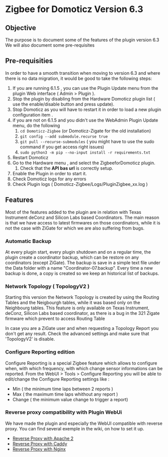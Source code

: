 # Zigbee for Domoticz Version 6.3


## Objective

The purpose is to document some of the features  of the plugin version 6.3
We will also document some pre-requisites


## Pre-requisities

In order to have a smooth transition when moving to version 6.3 and where there is no data migration, it would be good to take the following steps:

1. If you are running 6.1.5 , you can use the Plugin Update menu from the plugin Web interface ( Admin > Plugin ).
1. Stop the plugin by disabling from the Hardware Domoticz plugin list ( use the enable/disable button and press update).
2. Stop Domoticz as you will have to restart it in order to load a new plugin configuration item .
3. if you are not on 6.1.5 and you didn't use the WebAdmin Plugin Update menu, do the following
   1. `cd Domoticz-Zigbee` (or Domoticz-Zigate for the old installation)
   2. `git config --add submodule.recurse true`
   3. `git pull --recurse-submodules`    ( you might have to use the sudo command if you get access right issues)
   4. `sudo python3 -m pip --no-input install -r requirements.txt`
4. Restart Domoticz
5. Go to the Hardware menu , and select the ZigbeeforDomoticz plugin.
   1. Check that the __API bas url__ is correctly setup.
6. Enable the Plugin in order to start it.
7. Check Domoticz logs for any errors 
8. Check Plugin logs ( Domoticz-Zigbee/Logs/PluginZigbee_xx.log )


## Features

Most of the features added to the plugin are in relation with Texas Instrument deConz and Silicon Labs based Coordinators. The main reason is that we have access to latest firmwares on those coordinators, while it is not the case with ZiGate for which we are also suffering from bugs.


### Automatic Backup

At every plugin start, every plugin shutdown and on a regular time, the plugin create a coordinator backup, which can be restore  on any coordinators (except ZiGate).
The backup is save in a simple text file under the Data folder with a name "Coordinator-07.backup". Every time a new backup is done, a copy is created so we keep an historical list of backups.

### Network Topology ( TopologyV2 )

Starting this version the Network Topology is created by using the Routing Tables and the Neigbourgh tables, while it was based only on the Neighbourg tables. 
This feature is only available on Texas Instrument, deConz, Silicon Labs based coordinator, as there is a bug in the 321 Zigate firmware which prevent to access Routing Table

In case you are a ZiGate user and when requesting a Topology Report you don't get any result. Check the advanced settings and make sure that 'TopologyV2' is disable.


### Configure Reporting edition

Configure Reporting is a special Zigbee feature which allows to configure when, with which frequency, with which change sensor informations can be reported.
From the WebUI > Tools > Configure Reporting you will be able to edit/change the Configure Reporting settings like :
* Min ( the minimum time laps between 2 reports )
* Max ( the maximum time laps whithout any report )
* Change ( the minimum value change to trigger a report)

### Reverse proxy compatibility with Plugin WebUi

We have made the plugin and especially the WebUI compatible with reverse proxy. You can find several exemple in the wiki, on how to set it up.
* [Reverse Proxy with Apache 2](https://github.com/zigbeefordomoticz/wiki/blob/master/en-eng/How-To-Reverse-Proxy-with-Apache2.md)
* [Reverse Proxy with Caddy](https://github.com/zigbeefordomoticz/wiki/blob/master/en-eng/How-To-Reverse-Proxy-with-Caddy.md)
* [Reverse Proxy with Nginx](https://github.com/zigbeefordomoticz/wiki/blob/master/fr-fr/Tuto_Mettre-une-authentification-sur-interface-web.md)
